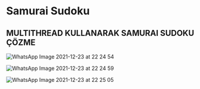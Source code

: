 # Samurai Sudoku
## MULTITHREAD KULLANARAK SAMURAI SUDOKU ÇÖZME

![WhatsApp Image 2021-12-23 at 22 24 54](https://user-images.githubusercontent.com/24686636/147285948-550ff9c4-13fe-4b19-9687-c403d542b22c.jpeg)


![WhatsApp Image 2021-12-23 at 22 24 59](https://user-images.githubusercontent.com/24686636/147285981-427805c9-71e4-456a-b5ed-cb92b3ba58a7.jpeg)


![WhatsApp Image 2021-12-23 at 22 25 05](https://user-images.githubusercontent.com/24686636/147286006-5391d5dc-34d3-4161-bc11-4bd73d4ae2b3.jpeg)
